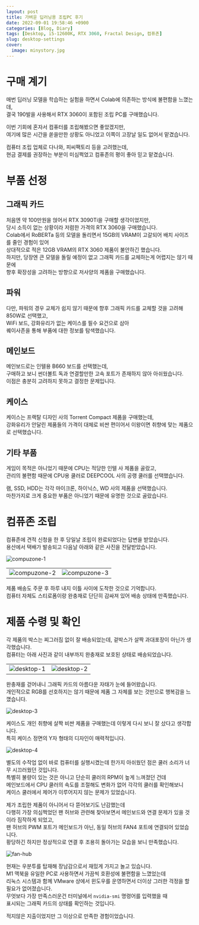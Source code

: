 ```yaml
---
layout: post
title: 가벼운 딥러닝용 조립PC 후기
date: 2022-09-01 19:58:46 +0900
categories: [Blog, Diary]
tags: [Desktop, i5-12600K, RTX 3060, Fractal Design, 컴퓨존]
slug: desktop-settings
cover:
  image: minystory.jpg
---
```


# 구매 계기

매번 딥러닝 모델을 학습하는 실험을 하면서 Colab에 의존하는 방식에 불편함을 느꼈는데,   
결국 190발을 사용해서 RTX 3060이 포함된 조립 PC를 구매했습니다.

이번 기회에 혼자서 컴퓨터를 조립해봤으면 좋았겠지만,   
여기에 많은 시간을 쏟을만한 상황도 아니었고 이쪽이 고장날 일도 없어서 맡겼습니다.

컴퓨터 조립 업체로 다나와, 피씨팩토리 등을 고려했는데,   
현금 결제를 권장하는 부분이 미심쩍었고 컴퓨존의 평이 좋아 믿고 맡겼습니다.

# 부품 선정

## 그래픽 카드

처음엔 약 100만원을 얹어서 RTX 3090Ti을 구매할 생각이었지만,   
당시 소득이 없는 상황이라 저렴한 가격의 RTX 3060을 구매했습니다.   
Colab에서 RoBERTa 등의 모델을 돌리면서 15GB의 VRAM이 고갈되어 배치 사이즈를 줄인 경험이 있어   
상대적으로 적은 12GB VRAM의 RTX 3060 제품이 불안하긴 했습니다.   
하지만, 당장엔 큰 모델을 돌릴 예정이 없고 그래픽 카드를 교체하는게 어렵지는 않기 때문에   
향후 확장성을 고려하는 방향으로 저사양의 제품을 구매했습니다.

## 파워

다만, 파워의 경우 교체가 쉽지 않기 때문에 향후 그래픽 카드를 교체할 것을 고려해 850W로 선택했고,   
WiFi 보드, 강화유리가 없는 케이스를 필수 요건으로 삼아   
퀘이사존을 통해 부품에 대한 정보를 탐색했습니다.

## 메인보드

메인보드로는 인텔용 B660 보드를 선택했는데,   
구매하고 보니 썬더볼트 독과 연결할만한 고속 포트가 존재하지 않아 아쉬웠습니다.   
이점은 충분히 고려하지 못하고 결정한 문제입니다.

## 케이스

케이스는 프랙탈 디자인 사의 Torrent Compact 제품을 구매했는데,   
강화유리가 안달린 제품들의 가격이 대체로 비싼 편이어서 이왕이면 취향에 맞는 제품으로 선택했습니다.   

## 기타 부품

게임이 목적은 아니었기 때문에 CPU는 적당한 인텔 사 제품을 골랐고,   
관리의 불편함 때문에 CPU용 쿨러로 DEEPCOOL 사의 공랭 쿨러를 선택했습니다.

램, SSD, HDD는 각각 마이크론, 하이닉스, WD 사의 제품을 선택했습니다.   
마찬가지로 크게 중요한 부품은 아니었기 때문에 유명한 것으로 골랐습니다.

# 컴퓨존 조립

컴퓨존에 견적 신청을 한 후 당일날 조립이 완료되었다는 답변을 받았습니다.   
용산에서 택배가 발송되고 다음날 아래와 같은 사진을 전달받았습니다.

![compuzone-1](https://github.com/minyeamer/til/blob/main/.media/activities/blog/desktop-settings/compuzone-1.jpg?raw=true)

|||
|:-:|:-:|
|![compuzone-2](https://github.com/minyeamer/til/blob/main/.media/activities/blog/desktop-settings/compuzone-2.jpg?raw=true)|![compuzone-3](https://github.com/minyeamer/til/blob/main/.media/activities/blog/desktop-settings/compuzone-3.jpg?raw=true)|

제품 배송도 주문 후 하루 내지 이틀 사이에 도착한 것으로 기억합니다.   
컴퓨터 자체도 스티로폼이랑 완충재로 단단히 감싸져 있어 배송 상태에 만족했습니다.

# 제품 수령 및 확인

각 제품의 박스는 찌그러짐 없이 잘 배송되었는데, 겉박스가 살짝 과대포장이 아닌가 생각했습니다.   
컴퓨터는 아래 사진과 같이 내부까지 완충재로 보호된 상태로 배송되었습니다.

|||
|:-:|:-:|
|![desktop-1](https://github.com/minyeamer/til/blob/main/.media/activities/blog/desktop-settings/desktop-1.jpg?raw=true)|![desktop-2](https://github.com/minyeamer/til/blob/main/.media/activities/blog/desktop-settings/desktop-2.jpg?raw=true)|

완충재를 걷어내니 그래픽 카드의 아름다운 자태가 눈에 들어왔습니다.   
개인적으로 RGB를 선호하지는 않기 때문에 제품 그 자체를 보는 것만으로 행복감을 느꼈습니다.

![desktop-3](https://github.com/minyeamer/til/blob/main/.media/activities/blog/desktop-settings/desktop-3.jpg?raw=true)

케이스도 개인 취향에 살짝 비싼 제품을 구매했는데 이렇게 다시 보니 잘 샀다고 생각합니다.   
특히 케이스 정면의 Y자 형태의 디자인이 매력적입니다.

![desktop-4](https://github.com/minyeamer/til/blob/main/.media/activities/blog/desktop-settings/desktop-4.jpg?raw=true)

별도의 수작업 없이 바로 컴퓨터를 실행시켰는데 한가지 아쉬웠던 점은 쿨러 소리가 너무 시끄러웠던 것입니다.   
특별히 불량이 있는 것은 아니고 단순히 쿨러의 RPM이 높게 느껴졌던 건데   
메인보드에서 CPU 쿨러의 속도를 조절해도 변화가 없어 각각의 쿨러를 확인해보니   
케이스 쿨러에서 제어가 이루어지지 않는 문제가 있었습니다.

제가 조립한 제품이 아니어서 다 뜯어보기도 난감했는데   
다행히 가장 의심쩍었던 팬 허브와 관련해 찾아보면서 메인보드와 연결 문제가 있을 것이라 짐작하게 되었고,   
팬 허브의 PWM 포트가 메인보드가 아닌, 동일 허브의 FAN4 포트에 연결되어 있었습니다.   
황당하긴 하지만 정상적으로 연결 후 조용히 돌아가는 모습을 보니 만족했습니다.

![fan-hub](https://github.com/minyeamer/til/blob/main/.media/activities/blog/desktop-settings/fan-hub.jpg?raw=true)

현재는 우분투를 탑재해 장남감으로서 재밌게 가지고 놀고 있습니다.   
M1 맥북을 유일한 PC로 사용하면서 가끔씩 호환성에 불편함을 느꼈었는데   
리눅스 시스템과 함께 VMware 상에서 윈도우를 운영하면서 더이상 그러한 걱정을 할 필요가 없어졌습니다.   
무엇보다 가장 만족스러운건 터미널에서 `nvidia-smi` 명령어를 입력했을 때   
표시되는 그래픽 카드의 상태를 확인하는 것입니다.

적지않은 지출이었지만 그 이상으로 만족한 경험이었습니다.
